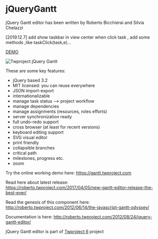jQueryGantt
===========
jQuery Gantt editor has been written by Roberto Bicchierai and Silvia Chelazzi

[2019.12.7]
 add show taskbar in view center when click task , add some methods ,like taskClick(task,e)...

 [DEMO](http://lie2believe.github.io/jQueryGantt/gantt.html)   



<img src="http://twproject.s3.amazonaws.com/resources/gantt_github2.jpg" alt="Twproject jQuery Gantt" border="0" />

These are some key features:
* jQuery based 3.2
* MIT licensed: you can reuse everywhere
* JSON import-export
* internationalizable
* manage task status –> project workflow
* manage dependencies
* manage assignments (resources, roles efforts)
* server synchronization ready
* full undo-redo support
* cross browser (at least for recent versions)
* keyboard editing support
* SVG visual editor
* print friendly
* collapsible branches
* critical path
* milestones, progress etc.
* zoom

Try the online working demo here: https://gantt.twproject.com

Read here about latest release: https://roberto.twproject.com/2017/04/05/new-gantt-editor-release-the-best-ever/

Read the genesis of this component here: http://roberto.twproject.com/2012/06/14/the-javascript-gantt-odyssey/

Documentation is here: http://roberto.twproject.com/2012/08/24/jquery-gantt-editor/

jQuery Gantt editor is part of <a href="https://twproject.com">Twproject 6</a> project



